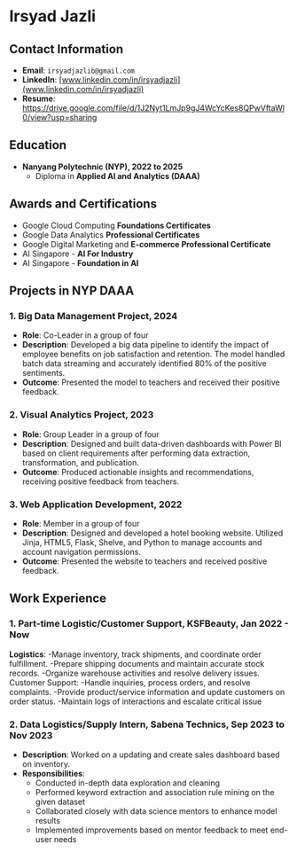  # Irsyad Jazli

## **Contact Information**

- **Email**: `irsyadjazlib@gmail.com`
- **LinkedIn**: [www.linkedin.com/in/irsyadjazli](www.linkedin.com/in/irsyadjazli)
- **Resume**: https://drive.google.com/file/d/1J2Nyt1LmJp9gJ4WcYcKes8QPwVftaWl0/view?usp=sharing
## **Education**

- **Nanyang Polytechnic (NYP), 2022 to 2025**
  - Diploma in **Applied AI and Analytics (DAAA)**

## **Awards and Certifications**

- Google Cloud Computing **Foundations Certificates**
- Google Data Analytics **Professional Certificates**
- Google Digital Marketing and **E-commerce Professional Certificate**
- AI Singapore - **AI For Industry**
- AI Singapore - **Foundation in AI**

## **Projects in NYP DAAA**

### 1. Big Data Management Project, 2024

- **Role**: Co-Leader in a group of four
- **Description**: Developed a big data pipeline to identify the impact of employee benefits on job satisfaction and retention. The model handled batch data streaming and accurately identified 80% of the positive sentiments.
- **Outcome**: Presented the model to teachers and received their positive feedback. 

### 2. Visual Analytics Project, 2023

- **Role**: Group Leader in a group of four
- **Description**: Designed and built data-driven dashboards with Power BI based on client requirements after performing data extraction, transformation, and publication.
- **Outcome**: Produced actionable insights and recommendations, receiving positive feedback from teachers. 

### 3. Web Application Development, 2022

- **Role**: Member in a group of four
- **Description**: Designed and developed a hotel booking website. Utilized Jinja, HTML5, Flask, Shelve, and Python to manage accounts and account navigation permissions.
- **Outcome**: Presented the website to teachers and received positive feedback. 



## **Work Experience**

### 1. Part-time Logistic/Customer Support, KSFBeauty, Jan 2022 - Now
**Logistics**:
-Manage inventory, track shipments, and coordinate order fulfillment.
-Prepare shipping documents and maintain accurate stock records.
-Organize warehouse activities and resolve delivery issues.
Customer Support:
-Handle inquiries, process orders, and resolve complaints.
-Provide product/service information and update customers on order status.
-Maintain logs of interactions and escalate critical issue

### 2. Data Logistics/Supply Intern, Sabena Technics, Sep 2023 to Nov 2023

- **Description**: Worked on a updating and create sales dashboard based on inventory. 
- **Responsibilities**:
  - Conducted in-depth data exploration and cleaning
  - Performed keyword extraction and association rule mining on the given dataset
  - Collaborated closely with data science mentors to enhance model results
  - Implemented improvements based on mentor feedback to meet end-user needs

